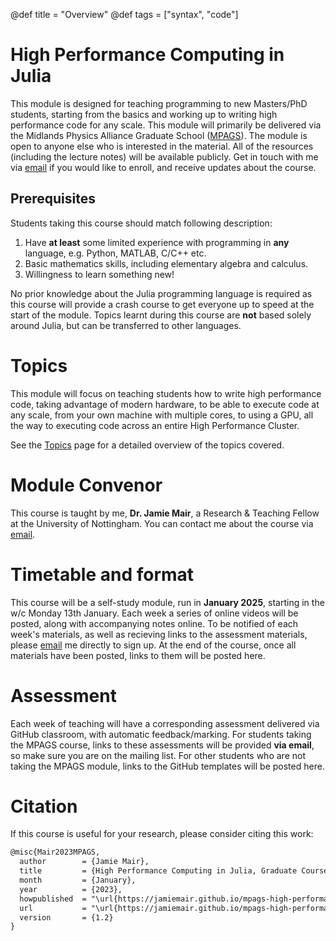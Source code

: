 @def title = "Overview"
@def tags = ["syntax", "code"]


# High Performance Computing in Julia

This module is designed for teaching programming to new Masters/PhD students, starting from the basics and working up to writing high performance code for any scale. This module will primarily be delivered via the Midlands Physics Alliance Graduate School ([MPAGS](https://warwick.ac.uk/fac/sci/physics/mpags/modules/)). The module is open to anyone else who is interested in the material. All of the resources (including the lecture notes) will be available publicly. Get in touch with me via [email](mailto:jamie.mair@nottingham.ac.uk) if you would like to enroll, and receive updates about the course.

## Prerequisites

Students taking this course should match following description:
1. Have **at least** some limited experience with programming in **any** language, e.g. Python, MATLAB, C/C++ etc.
2. Basic mathematics skills, including elementary algebra and calculus.
3. Willingness to learn something new!

No prior knowledge about the Julia programming language is required as this course will provide a crash course to get everyone up to speed at the start of the module. Topics learnt during this course are **not** based solely around Julia, but can be transferred to other languages.

# Topics

This module will focus on teaching students how to write high performance code, taking advantage of modern hardware, to be able to execute code at any scale, from your own machine with multiple cores, to using a GPU, all the way to executing code across an entire High Performance Cluster.

See the [Topics](/topics/) page for a detailed overview of the topics covered.

# Module Convenor

This course is taught by me, **Dr. Jamie Mair**, a Research & Teaching Fellow at the University of Nottingham. You can contact me about the course via [email](mailto:jamie.mair@nottingham.ac.uk).

# Timetable and format

This course will be a self-study module, run in **January 2025**, starting in the w/c Monday 13th January. Each week a series of online videos will be posted, along with accompanying notes online. To be notified of each week's materials, as well as recieving links to the assessment materials, please [email](mailto:jamie.mair@nottingham.ac.uk) me directly to sign up. At the end of the course, once all materials have been posted, links to them will be posted here.

# Assessment

Each week of teaching will have a corresponding assessment delivered via GitHub classroom, with automatic feedback/marking. For students taking the MPAGS course, links to these assessments will be provided **via email**, so make sure you are on the mailing list. For other students who are not taking the MPAGS module, links to the GitHub templates will be posted here.

# Citation

If this course is useful for your research, please consider citing this work:
```txt
@misc{Mair2023MPAGS,
  author        = {Jamie Mair},
  title         = {High Performance Computing in Julia, Graduate Course and Book},
  month         = {January},
  year          = {2023},
  howpublished  = "\url{https://jamiemair.github.io/mpags-high-performance-computing}",
  url           = "\url{https://jamiemair.github.io/mpags-high-performance-computing}",
  version       = {1.2}
}
```